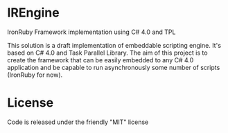 IREngine
========

IronRuby Framework implementation using C# 4.0 and TPL

This solution is a draft implementation of embeddable scripting engine. It's based on C# 4.0 and Task Parallel Library.
The aim of this project is to create the framework that can be easily embedded to any C# 4.0 application and be capable to run asynchronously some number of scripts (IronRuby for now).

License
========
Code is released under the friendly "MIT" license